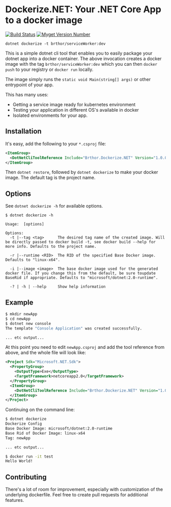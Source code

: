 # Dockerize.NET: Your .NET Core App to a docker image

[![Build Status](https://travis-ci.org/brthor/Dockerize.NET.svg?branch=master)](https://travis-ci.org/brthor/Dockerize.NET)
[![Myget Version Number](https://img.shields.io/myget/thor/v/Brthor.Dockerize.NET.svg?color=green)](https://www.myget.org/feed/thor/package/nuget/Brthor.Dockerize.NET)

`dotnet dockerize -t brthor/serviceWorker:dev`

This is a simple dotnet cli tool that enables you to easily package your dotnet app into a docker container. The above invocation creates a docker image with the tag `brthor/serviceWorker:dev` which you can then `docker push` to your registry or `docker run` locally.

The image simply runs the `static void Main(string[] args)` or other entrypoint of your app.

This has many uses:
 - Getting a service image ready for kubernetes environment
 - Testing your application in different OS's available in docker
 - Isolated environments for your app.
 
## Installation
 
 It's easy, add the following to your `*.csproj` file:
 ```XML
 <ItemGroup>
   <DotNetCliToolReference Include="Brthor.Dockerize.NET" Version="1.0.0-*" />
 </ItemGroup>
 ```

 Then `dotnet restore`, followed by `dotnet dockerize` to make your docker image. The default tag is the project name.

## Options

See `dotnet dockerize -h` for available options.

```
$ dotnet dockerize -h

Usage:  [options]

Options:
  -t |--tag <tag>      The desired tag name of the created image. Will be directly passed to docker build -t, see docker build --help for more info. Defaults to the project name.

  -r |--runtime <RID>  The RID of the specified Base Docker image. Defaults to "linux-x64".

  -i |--image <image>  The base docker image used for the generated docker file. If you change this from the default, be sure toupdate BaseRid if appropriate. Defaults to "microsoft/dotnet:2.0-runtime".

  -? | -h | --help     Show help information
```

## Example 

```bash
$ mkdir newApp
$ cd newApp
$ dotnet new console
The template "Console Application" was created successfully.

... etc output...

```

At this point you need to edit `newApp.csproj` and add the tool reference from above, and the whole file will look like:

```XML
<Project Sdk="Microsoft.NET.Sdk">
  <PropertyGroup>
    <OutputType>Exe</OutputType>
    <TargetFramework>netcoreapp2.0</TargetFramework>
  </PropertyGroup>
  <ItemGroup>
    <DotNetCliToolReference Include="Brthor.Dockerize.NET" Version="1.0.0-*" />
  </ItemGroup>
</Project>
```

Continuing on the command line:

```bash
$ dotnet dockerize
Dockerize Config
Base Docker Image: microsoft/dotnet:2.0-runtime
Base Rid of Docker Image: linux-x64
Tag: newApp

... etc output...

$ docker run -it test
Hello World!
```

## Contributing

There's a lot of room for improvement, especially with customization of the underlying dockerfile. 
Feel free to create pull requests for additional features.
